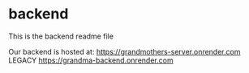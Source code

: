 # backend
This is the backend readme file

Our backend is hosted at:
https://grandmothers-server.onrender.com
LEGACY
https://grandma-backend.onrender.com
